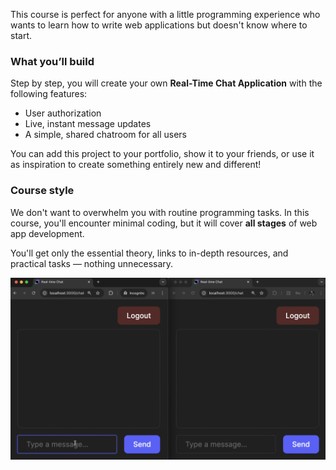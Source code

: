 This course is perfect for anyone with a little programming experience who
wants to learn how to write web applications but doesn't know where to start.

### What you’ll build
Step by step, you will create your own **Real-Time Chat Application** with the following features:
  - User authorization
  - Live, instant message updates
  - A simple, shared chatroom for all users

You can add this project to your portfolio, show it to your friends, 
or use it as inspiration to create something entirely new and different!

### Course style
We don't want to overwhelm you with routine programming tasks.
In this course, you'll encounter minimal coding, but it will cover **all stages** of web app development.

You'll get only the essential theory, links to in-depth resources, and practical tasks — nothing unnecessary.

<div style="text-align: center; width:100%; max-width: 800px;">
<img src="images/messaging.gif" alt="Messaging with the edu frontend">
</div>


<style>
img {
  display: inline !important;
}
</style>
